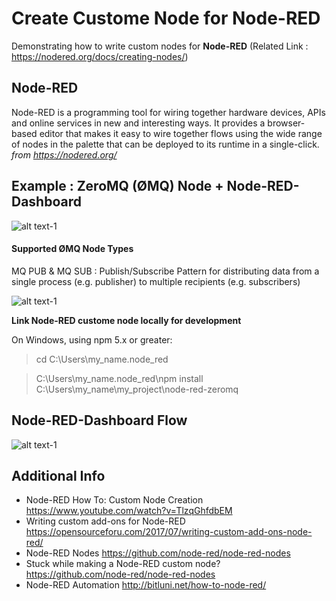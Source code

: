 # Create Custome Node for Node-RED

Demonstrating how to write custom nodes for **Node-RED** (Related Link :  https://nodered.org/docs/creating-nodes/)

## Node-RED 

Node-RED is a programming tool for wiring together hardware devices, APIs and online services in new and interesting ways. It provides a browser-based editor that makes it easy to wire together flows using the wide range of nodes in the palette that can be deployed to its runtime in a single-click. _from https://nodered.org/_

## Example : ZeroMQ (ØMQ) Node + Node-RED-Dashboard

![alt text-1](https://github.com/phyunsj/node-red-custom-node/blob/master/node-red-dashboard-weather.gif "Node-RED-Dashboard Weather")

#### Supported ØMQ Node Types

MQ PUB & MQ SUB : Publish/Subscribe Pattern for distributing data from a single process (e.g. publisher) to multiple recipients (e.g. subscribers) 

![alt text-1](https://github.com/phyunsj/node-red-custom-node/blob/master/node-red-zeromq.png "Node-RED ZeroMQ Node")


**Link Node-RED custome node locally for development**

On Windows, using npm 5.x or greater:

> cd  C:\Users\my_name\.node_red

> C:\Users\my_name\.node_red\npm install C:\Users\my_name\my_project\node-red-zeromq

## Node-RED-Dashboard Flow

![alt text-1](https://github.com/phyunsj/node-red-custom-node/blob/master/node-red-zeromq-dashboard.png "Node-RED-Dashboard ZeroMQ")


## Additional Info

- Node-RED How To: Custom Node Creation https://www.youtube.com/watch?v=TlzqGhfdbEM
- Writing custom add-ons for Node-RED https://opensourceforu.com/2017/07/writing-custom-add-ons-node-red/
- Node-RED Nodes https://github.com/node-red/node-red-nodes
- Stuck while making a Node-RED custom node? https://github.com/node-red/node-red-nodes
- Node-RED Automation http://bitluni.net/how-to-node-red/
